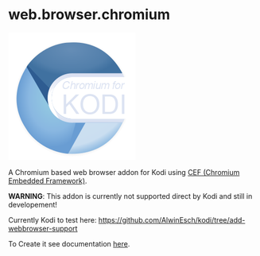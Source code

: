 # web.browser.chromium

![Logo](web.browser.chromium/resources/icon.png)

A Chromium based web browser addon for Kodi using [CEF (Chromium Embedded Framework)](https://bitbucket.org/chromiumembedded/cef/src/master/).


**WARNING**: This addon is currently not supported direct by Kodi and still in developement!

Currently Kodi to test here: https://github.com/AlwinEsch/kodi/tree/add-webbrowser-support

To Create it see documentation [here](docs).
